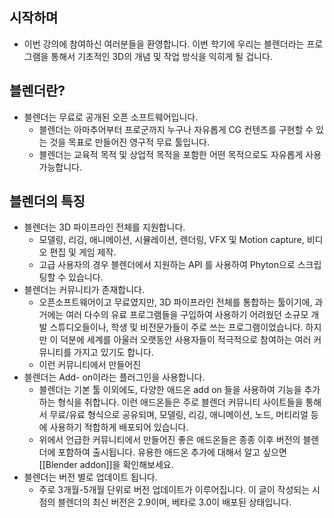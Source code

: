 
## 시작하며 
- 이번 강의에 참여하신 여러분들을 환영합니다. 이번 학기에 우리는 블렌더라는 프로그램을 통해서 기초적인 3D의 개념 및 작업 방식을 익히게 될 겁니다. 

## 블렌더란? 

- 블렌더는 무료로 공개된 오픈 소프트웨어입니다.
	- 블렌더는 아마추어부터 프로군까지 누구나 자유롭게 CG 컨텐츠를 구현할 수 있는 것을 목표로 만들어진 영구적 무료 툴입니다. 
	-  블렌더는 교육적 목적 및 상업적 목적을 포함한 어떤 목적으로도 자유롭게 사용 가능합니다. 
## 블렌더의 특징 
- 블렌더는 3D 파이프라인 전체를 지원합니다.
	- 모델링, 리깅, 애니메이션, 시뮬레이션, 렌더링, VFX 및 Motion capture,  비디오 편집 및 게임 제작.
	- 고급 사용자의 경우 블렌더에서 지원하는 API 를 사용하여 Phyton으로 스크립팅할 수 있습니다. 
- 블렌더는 커뮤니티가 존재합니다.
	- 오픈소프트웨어이고 무료였지만, 3D 파이프라인 전체를 통합하는 툴이기에, 과거에는 여러 다수의 유료 프로그램들을 구입하여 사용하기 어려웠던 소규모 개발 스튜디오들이나, 학생 및 비전문가들이 주로 쓰는 프로그램이었습니다. 하지만 이 덕분에 세계를 아울러 오랫동안 사용자들이 적극적으로 참여하는 여러 커뮤니티를 가지고 있기도 합니다. 
	- 이런 커뮤니티에서 만들어진 
- 블렌더는 Add- on이라는 플러그인을 사용합니다.
	-  블렌더는 기본 툴 이외에도, 다양한 애드온 add on 들을 사용하여 기능을 추가하는 형식을 취합니다. 이런 애드온들은 주로 블렌더 커뮤니티 사이트들을 통해서 무료/유료 형식으로 공유되며, 모델링, 리깅, 애니메이션, 노드, 머티리얼 등에 사용하기 적합하게 배포되어 있습니다. 
	- 위에서 언급한 커뮤니티에서 만들어진 좋은 애드온들은 종종 이후 버전의 블렌더에 포함하여 출시됩니다. 유용한 애드온 추가에 대해서 알고 싶으면 [[Blender addon]]을 확인해보세요. 
- 블렌더는 버전 별로 업데이트 됩니다. 
	-  주로 3개월-5개월 단위로 버전 업데이트가 이루어집니다. 이 글이 작성되는 시점의 블렌더의 최신 버전은 2.9이며, 베타로 3.0이 배포된 상태입니다. 
